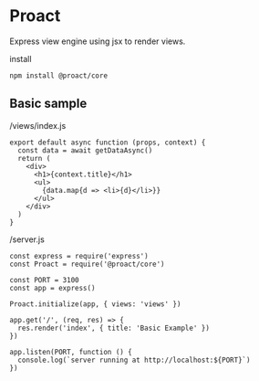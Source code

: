 # Proact

Express view engine using jsx to render views.

install

```
npm install @proact/core
```

## Basic sample

/views/index.js

```
export default async function (props, context) {
  const data = await getDataAsync()
  return (
    <div>
      <h1>{context.title}</h1>
      <ul>
        {data.map{d => <li>{d}</li>}}
      </ul>
    </div>
  )
}
```

/server.js

```
const express = require('express')
const Proact = require('@proact/core')

const PORT = 3100
const app = express()

Proact.initialize(app, { views: 'views' })

app.get('/', (req, res) => {
  res.render('index', { title: 'Basic Example' })
})

app.listen(PORT, function () {
  console.log(`server running at http://localhost:${PORT}`)
})
```
